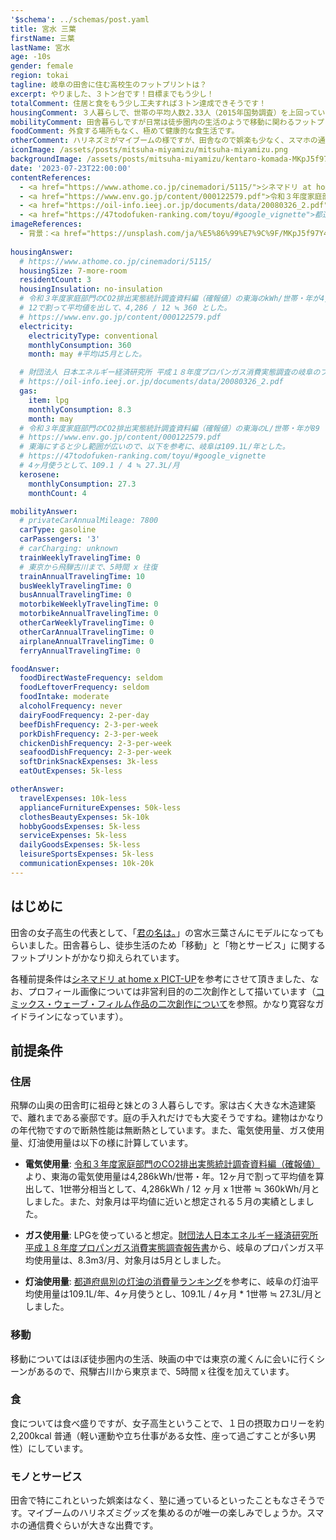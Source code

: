 ```yaml
---
'$schema': ../schemas/post.yaml
title: 宮水 三葉
firstName: 三葉
lastName: 宮水
age: -10s
gender: female
region: tokai
tagline: 岐阜の田舎に住む高校生のフットプリントは？
excerpt: やりました、３トン台です！目標までもう少し！
totalComment: 住居と食をもう少し工夫すれば３トン達成できそうです！
housingComment: ３人暮らしで、世帯の平均人数2.33人（2015年国勢調査）を上回っている分、フットプリントが国民平均より低めです。
mobilityComment: 田舎暮らしですが日常は徒歩圏内の生活のようで移動に関わるフットプリントはほぼゼロです。
foodComment: 外食する場所もなく、極めて健康的な食生活です。
otherComment: ハリネズミがマイブームの様ですが、田舎なので娯楽も少なく、スマホの通信費ぐらいが大きな出費でしょうか。
iconImage: /assets/posts/mitsuha-miyamizu/mitsuha-miyamizu.png
backgroundImage: /assets/posts/mitsuha-miyamizu/kentaro-komada-MKpJ5f97Y4M-unsplash.jpg
date: '2023-07-23T22:00:00'
contentReferences:
  - <a href="https://www.athome.co.jp/cinemadori/5115/">シネマドリ at home x PICT-UP</a>
  - <a href="https://www.env.go.jp/content/000122579.pdf">令和３年度家庭部門のCO2排出実態統計調査資料編（確報値）</a>
  - <a href="https://oil-info.ieej.or.jp/documents/data/20080326_2.pdf">財団法人日本エネルギー経済研究所平成１８年度プロパンガス消費実態調査報告書</a>
  - <a href="https://47todofuken-ranking.com/toyu/#google_vignette">都道府県別の灯油の消費量ランキング</a>
imageReferences:
  - 背景：<a href="https://unsplash.com/ja/%E5%86%99%E7%9C%9F/MKpJ5f97Y4M?utm_source=unsplash&utm_medium=referral&utm_content=creditCopyText">Unsplash</a>の<a href="https://unsplash.com/@kenta_k?utm_source=unsplash&utm_medium=referral&utm_content=creditCopyText">Kentaro Komada</a>が撮影した写真
  
housingAnswer:
  # https://www.athome.co.jp/cinemadori/5115/
  housingSize: 7-more-room
  residentCount: 3
  housingInsulation: no-insulation
  # 令和３年度家庭部門のCO2排出実態統計調査資料編（確報値）の東海のkWh/世帯・年が4,286kWh
  # 12で割って平均値を出して、4,286 / 12 ≒ 360 とした。
  # https://www.env.go.jp/content/000122579.pdf
  electricity:
    electricityType: conventional
    monthlyConsumption: 360
    month: may #平均は5月とした。

  # 財団法人 日本エネルギー経済研究所 平成１８年度プロパンガス消費実態調査の岐阜のプロパンガス平均使用量は、8.3m3/月
  # https://oil-info.ieej.or.jp/documents/data/20080326_2.pdf
  gas:
    item: lpg
    monthlyConsumption: 8.3
    month: may
  # 令和３年度家庭部門のCO2排出実態統計調査資料編（確報値）の東海のL/世帯・年が89
  # https://www.env.go.jp/content/000122579.pdf
  # 東海にすると少し範囲が広いので、以下を参考に、岐阜は109.1L/年とした。
  # https://47todofuken-ranking.com/toyu/#google_vignette
  # 4ヶ月使うとして、109.1 / 4 ≒ 27.3L/月
  kerosene:
    monthlyConsumption: 27.3
    monthCount: 4

mobilityAnswer:
  # privateCarAnnualMileage: 7800
  carType: gasoline
  carPassengers: '3'
  # carCharging: unknown
  trainWeeklyTravelingTime: 0
  # 東京から飛騨古川まで、5時間 x 往復
  trainAnnualTravelingTime: 10
  busWeeklyTravelingTime: 0
  busAnnualTravelingTime: 0
  motorbikeWeeklyTravelingTime: 0
  motorbikeAnnualTravelingTime: 0
  otherCarWeeklyTravelingTime: 0
  otherCarAnnualTravelingTime: 0
  airplaneAnnualTravelingTime: 0
  ferryAnnualTravelingTime: 0

foodAnswer:
  foodDirectWasteFrequency: seldom
  foodLeftoverFrequency: seldom
  foodIntake: moderate
  alcoholFrequency: never
  dairyFoodFrequency: 2-per-day
  beefDishFrequency: 2-3-per-week
  porkDishFrequency: 2-3-per-week
  chickenDishFrequency: 2-3-per-week
  seafoodDishFrequency: 2-3-per-week
  softDrinkSnackExpenses: 3k-less
  eatOutExpenses: 5k-less

otherAnswer:
  travelExpenses: 10k-less
  applianceFurnitureExpenses: 50k-less
  clothesBeautyExpenses: 5k-10k
  hobbyGoodsExpenses: 5k-less
  serviceExpenses: 5k-less
  dailyGoodsExpenses: 5k-less
  leisureSportsExpenses: 5k-less
  communicationExpenses: 10k-20k
---
```


## はじめに

田舎の女子高生の代表として、「[君の名は。](http://www.kiminona.com/)」の宮水三葉さんにモデルになってもらいました。田舎暮らし、徒歩生活のため「移動」と「物とサービス」に関するフットプリントがかなり抑えられています。

各種前提条件は[シネマドリ at home x PICT-UP](https://www.athome.co.jp/cinemadori/5115/)を参考にさせて頂きました、なお、プロフィール画像については非営利目的の二次創作として描いています（[コミックス・ウェーブ・フィルム作品の二次創作について](https://www.cwfilms.jp/about/guideline.html)を参照。かなり寛容なガイドラインになっています）。

## 前提条件

### 住居

飛騨の山奥の田舎町に祖母と妹との３人暮らしです。家は古く大きな木造建築で、離れまである豪邸です。庭の手入れだけでも大変そうですね。建物はかなりの年代物ですので断熱性能は無断熱としています。また、電気使用量、ガス使用量、灯油使用量は以下の様に計算しています。

- **電気使用量**: [令和３年度家庭部門のCO2排出実態統計調査資料編（確報値）](https://www.env.go.jp/content/000122579.pdf)より、東海の電気使用量は4,286kWh/世帯・年。12ヶ月で割って平均値を算出して、1世帯分相当として、4,286kWh / 12 ヶ月 x 1世帯 ≒ 360kWh/月としました。また、対象月は平均値に近いと想定される５月の実績としました。

- **ガス使用量**: LPGを使っていると想定。[財団法人日本エネルギー経済研究所平成１８年度プロパンガス消費実態調査報告書](https://oil-info.ieej.or.jp/documents/data/20080326_2.pdf)から、岐阜のプロパンガス平均使用量は、8.3m3/月、対象月は5月としました。

- **灯油使用量**: [都道府県別の灯油の消費量ランキング](https://47todofuken-ranking.com/toyu/#google_vignette")を参考に、岐阜の灯油平均使用量は109.1L/年、4ヶ月使うとし、109.1L / 4ヶ月 * 1世帯 ≒ 27.3L/月としました。

### 移動

移動についてはほぼ徒歩圏内の生活、映画の中では東京の瀧くんに会いに行くシーンがあるので、飛騨古川から東京まで、5時間 x 往復を加えています。

### 食

食については食べ盛りですが、女子高生ということで、１日の摂取カロリーを約2,200kcal 普通（軽い運動や立ち仕事がある女性、座って過ごすことが多い男性）にしています。

### モノとサービス

田舎で特にこれといった娯楽はなく、塾に通っているといったこともなさそうです。マイブームのハリネズミグッズを集めるのが唯一の楽しみでしょうか。スマホの通信費ぐらいが大きな出費です。
